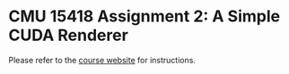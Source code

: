 CMU 15418 Assignment 2: A Simple CUDA Renderer
=========================================================================

Please refer to the [course website](http://15418.courses.cs.cmu.edu/spring2017/article/4) for instructions.
